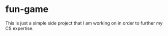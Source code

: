 # fun-game
This is just a simple side project that I am working on in order to further my CS expertise. 
